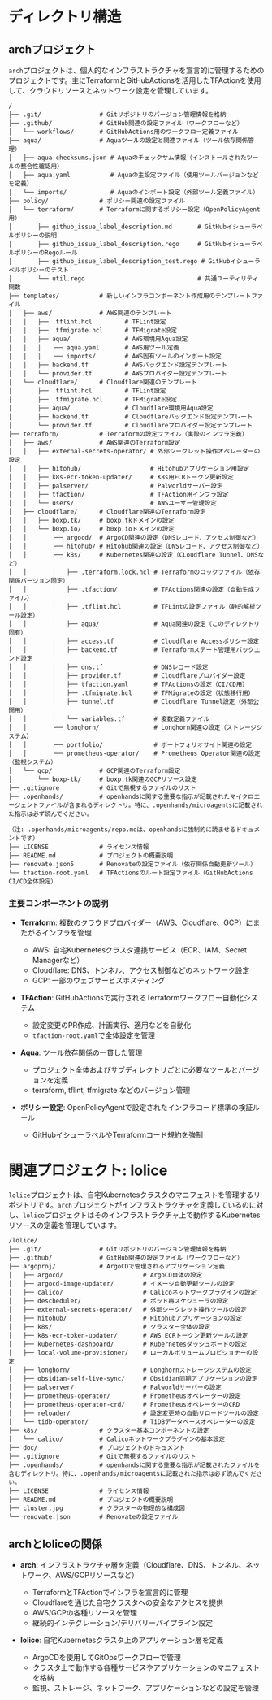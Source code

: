 # ディレクトリ構造

## archプロジェクト

`arch`プロジェクトは、個人的なインフラストラクチャを宣言的に管理するためのプロジェクトです。主にTerraformとGitHubActionsを活用したTFActionを使用して、クラウドリソースとネットワーク設定を管理しています。

```
/
├── .git/                # Gitリポジトリのバージョン管理情報を格納
├── .github/             # GitHub関連の設定ファイル（ワークフローなど）
│   └── workflows/       # GitHubActions用のワークフロー定義ファイル
├── aqua/                # Aquaツールの設定と関連ファイル（ツール依存関係管理）
│   ├── aqua-checksums.json # Aquaのチェックサム情報（インストールされたツールの整合性確認用）
│   ├── aqua.yaml           # Aquaの主設定ファイル（使用ツールバージョンなどを定義）
│   └── imports/            # Aquaのインポート設定（外部ツール定義ファイル）
├── policy/              # ポリシー関連の設定ファイル
│   └── terraform/       # Terraformに関するポリシー設定（OpenPolicyAgent用）
│       ├── github_issue_label_description.md       # GitHubイシューラベルポリシーの説明
│       ├── github_issue_label_description.rego     # GitHubイシューラベルポリシーのRegoルール
│       ├── github_issue_label_description_test.rego # GitHubイシューラベルポリシーのテスト
│       └── util.rego                               # 共通ユーティリティ関数
├── templates/           # 新しいインフラコンポーネント作成用のテンプレートファイル
│   ├── aws/             # AWS関連のテンプレート
│   │   ├── .tflint.hcl         # TFLint設定
│   │   ├── .tfmigrate.hcl      # TFMigrate設定
│   │   ├── aqua/               # AWS環境用Aqua設定
│   │   │   ├── aqua.yaml       # AWS用ツール定義
│   │   │   └── imports/        # AWS固有ツールのインポート設定
│   │   ├── backend.tf          # AWSバックエンド設定テンプレート
│   │   └── provider.tf         # AWSプロバイダー設定テンプレート
│   └── cloudflare/      # Cloudflare関連のテンプレート
│       ├── .tflint.hcl         # TFLint設定
│       ├── .tfmigrate.hcl      # TFMigrate設定
│       ├── aqua/               # Cloudflare環境用Aqua設定
│       ├── backend.tf          # Cloudflareバックエンド設定テンプレート
│       └── provider.tf         # Cloudflareプロバイダー設定テンプレート
├── terraform/           # Terraformの設定ファイル（実際のインフラ定義）
│   ├── aws/             # AWS関連のTerraform設定
│   │   ├── external-secrets-operator/ # 外部シークレット操作オペレーターの設定
│   │   ├── hitohub/                   # Hitohubアプリケーション用設定
│   │   ├── k8s-ecr-token-updater/     # K8s用ECRトークン更新設定
│   │   ├── palserver/                 # Palworldサーバー設定
│   │   ├── tfaction/                  # TFAction用インフラ設定
│   │   └── users/                     # AWSユーザー管理設定
│   ├── cloudflare/      # Cloudflare関連のTerraform設定
│   │   ├── boxp.tk/     # boxp.tkドメインの設定
│   │   └── b0xp.io/     # b0xp.ioドメインの設定
│   │       ├── argocd/  # ArgoCD関連の設定（DNSレコード、アクセス制御など）
│   │       ├── hitohub/ # Hitohub関連の設定（DNSレコード、アクセス制御など）
│   │       ├── k8s/     # Kubernetes関連の設定（CLoudflare Tunnel、DNSなど）
│   │       │   ├── .terraform.lock.hcl # Terraformのロックファイル（依存関係バージョン固定）
│   │       │   ├── .tfaction/          # TFActions関連の設定（自動生成ファイル）
│   │       │   ├── .tflint.hcl         # TFLintの設定ファイル（静的解析ツール設定）
│   │       │   ├── aqua/               # Aqua関連の設定（このディレクトリ固有）
│   │       │   ├── access.tf           # Cloudflare Accessポリシー設定
│   │       │   ├── backend.tf          # Terraformステート管理用バックエンド設定
│   │       │   ├── dns.tf              # DNSレコード設定
│   │       │   ├── provider.tf         # Cloudflareプロバイダー設定
│   │       │   ├── tfaction.yaml       # TFActionsの設定（CI/CD用）
│   │       │   ├── .tfmigrate.hcl      # TFMigrateの設定（状態移行用）
│   │       │   ├── tunnel.tf           # Cloudflare Tunnel設定（外部公開用）
│   │       │   └── variables.tf        # 変数定義ファイル
│   │       ├── longhorn/               # Longhorn関連の設定（ストレージシステム）
│   │       ├── portfolio/              # ポートフォリオサイト関連の設定
│   │       └── prometheus-operator/    # Prometheus Operator関連の設定（監視システム）
│   └── gcp/             # GCP関連のTerraform設定
│       └── boxp-tk/     # boxp.tk関連のGCPリソース設定
├── .gitignore           # Gitで無視するファイルのリスト
├── .openhands/          # openhandsに関する重要な指示が記載されたマイクロエージェントファイルが含まれるディレクトリ。特に、.openhands/microagentsに記載された指示は必ず読んでください。

（注: .openhands/microagents/repo.mdは、openhandsに強制的に読ませるドキュメントです）
├── LICENSE              # ライセンス情報
├── README.md            # プロジェクトの概要説明
├── renovate.json5       # Renovateの設定ファイル（依存関係自動更新ツール）
└── tfaction-root.yaml   # TFActionsのルート設定ファイル（GitHubActions CI/CD全体設定）
```

### 主要コンポーネントの説明

- **Terraform**: 複数のクラウドプロバイダー（AWS、Cloudflare、GCP）にまたがるインフラを管理
  - AWS: 自宅Kubernetesクラスタ連携サービス（ECR、IAM、Secret Managerなど）
  - Cloudflare: DNS、トンネル、アクセス制御などのネットワーク設定
  - GCP: 一部のウェブサービスホスティング

- **TFAction**: GitHubActionsで実行されるTerraformワークフロー自動化システム
  - 設定変更のPR作成、計画実行、適用などを自動化
  - `tfaction-root.yaml`で全体設定を管理

- **Aqua**: ツール依存関係の一貫した管理
  - プロジェクト全体およびサブディレクトリごとに必要なツールとバージョンを定義
  - terraform, tflint, tfmigrate などのバージョン管理

- **ポリシー設定**: OpenPolicyAgentで設定されたインフラコード標準の検証ルール
  - GitHubイシューラベルやTerraformコード規約を強制

# 関連プロジェクト: lolice

`lolice`プロジェクトは、自宅Kubernetesクラスタのマニフェストを管理するリポジトリです。`arch`プロジェクトがインフラストラクチャを定義しているのに対し、`lolice`プロジェクトはそのインフラストラクチャ上で動作するKubernetesリソースの定義を管理しています。

```
/lolice/
├── .git/                # Gitリポジトリのバージョン管理情報を格納
├── .github/             # GitHub関連の設定ファイル（ワークフローなど）
├── argoproj/            # ArgoCDで管理されるアプリケーション定義
│   ├── argocd/                      # ArgoCD自体の設定
│   ├── argocd-image-updater/        # イメージ自動更新ツールの設定
│   ├── calico/                      # Calicoネットワークプラグインの設定
│   ├── descheduler/                 # ポッド再スケジューラの設定
│   ├── external-secrets-operator/   # 外部シークレット操作ツールの設定
│   ├── hitohub/                     # Hitohubアプリケーションの設定
│   ├── k8s/                         # クラスター全体の設定
│   ├── k8s-ecr-token-updater/       # AWS ECRトークン更新ツールの設定
│   ├── kubernetes-dashboard/        # Kubernetesダッシュボードの設定
│   ├── local-volume-provisioner/    # ローカルボリュームプロビジョナーの設定
│   ├── longhorn/                    # Longhornストレージシステムの設定
│   ├── obsidian-self-live-sync/     # Obsidian同期アプリケーションの設定
│   ├── palserver/                   # Palworldサーバーの設定
│   ├── prometheus-operator/         # Prometheusオペレーターの設定
│   ├── prometheus-operator-crd/     # PrometheusオペレーターのCRD
│   ├── reloader/                    # 設定変更時の自動リロードツールの設定
│   └── tidb-operator/               # TiDBデータベースオペレーターの設定
├── k8s/                 # クラスター基本コンポーネントの設定
│   └── calico/          # Calicoネットワークプラグインの基本設定
├── doc/                 # プロジェクトのドキュメント
├── .gitignore           # Gitで無視するファイルのリスト
├── .openhands/          # openhandsに関する重要な指示が記載されたファイルを含むディレクトリ。特に、.openhands/microagentsに記載された指示は必ず読んでください。
├── LICENSE              # ライセンス情報
├── README.md            # プロジェクトの概要説明
├── cluster.jpg          # クラスターの物理的な構成図
└── renovate.json        # Renovateの設定ファイル
```

## archとloliceの関係

- **arch**: インフラストラクチャ層を定義（Cloudflare、DNS、トンネル、ネットワーク、AWS/GCPリソースなど）
  - TerraformとTFActionでインフラを宣言的に管理
  - Cloudflareを通じた自宅クラスタへの安全なアクセスを提供
  - AWS/GCPの各種リソースを管理
  - 継続的インテグレーション/デリバリーパイプライン設定

- **lolice**: 自宅Kubernetesクラスタ上のアプリケーション層を定義
  - ArgoCDを使用してGitOpsワークフローで管理
  - クラスタ上で動作する各種サービスやアプリケーションのマニフェストを格納
  - 監視、ストレージ、ネットワーク、アプリケーションなどの設定を管理 


